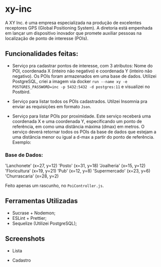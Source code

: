 # xy-inc

A XY Inc. é uma empresa especializada na produção de excelentes receptores GPS (Global
Positioning System). A diretoria está empenhada em lançar um dispositivo inovador que
promete auxiliar pessoas na localização de ponto de interesse (POIs).

## Funcionalidades feitas:

- Serviço pra cadastrar pontos de interesse, com 3 atributos: Nome do POI, coordenada X
(inteiro não negativo) e coordenada Y (inteiro não negativo). Os POIs foram armazenados
em uma base de dados. Utilizei PostgreSQL, criei a imagem via docker ```run --name xy -e POSTGRES_PASSWORD=inc -p 5432:5432 -d postgres:11``` e visualizei no Postbird.
 
- Serviço para listar todos os POIs cadastrados. Utilzei Insomnia pra enviar as requisições em formato ```Json```.

- Serviço para listar POIs por proximidade. Este serviço receberá uma coordenada X e uma coordenada Y, especificando um ponto de referência, em como uma distância máxima (dmax) em metros. O serviço deverá retornar todos os POIs da base de dados que estejam a uma distância menor ou igual a d-max a partir do ponto de referência. Exemplo:
 ### Base de Dados:
'Lanchonete' (x=27, y=12)
'Posto' (x=31, y=18)
'Joalheria' (x=15, y=12)
'Floricultura' (x=19, y=21)
'Pub' (x=12, y=8)
'Supermercado' (x=23, y=6)
'Churrascaria' (x=28, y=2)

Feito apenas um rascunho, no ```PoiController.js```.

## Ferramentas Utilizadas 

- Sucrase + Nodemon;
- ESLint + Prettier;
- Sequelize (Utilizei PostgreSQL);

## Screenshots
 - Lista
 
 - Cadastro

